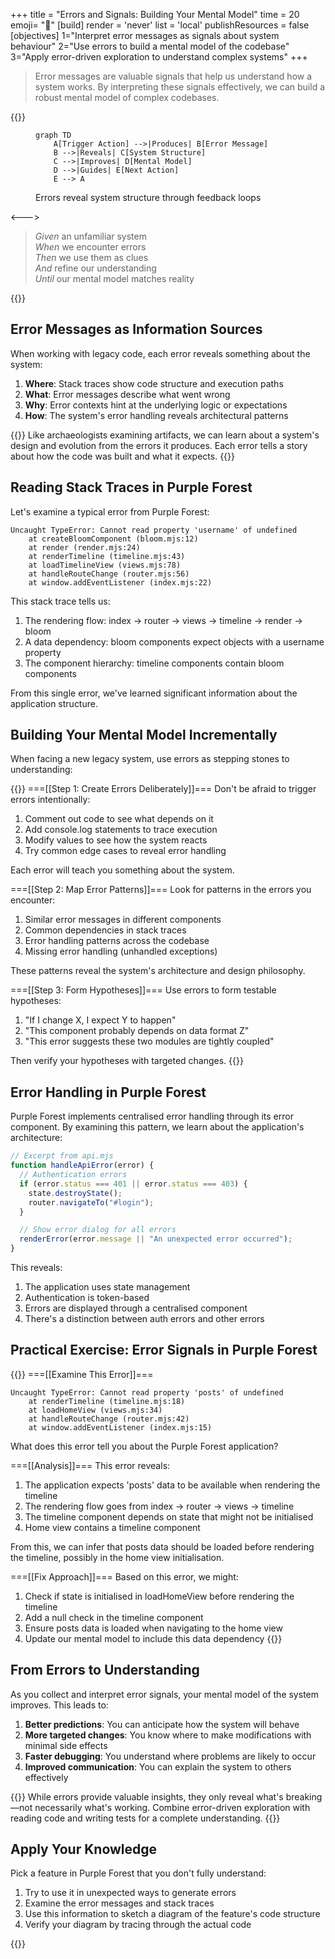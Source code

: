 +++
title = "Errors and Signals: Building Your Mental Model"
time = 20
emoji= "🚦"
[build]
  render = 'never'
  list = 'local'
  publishResources = false
[objectives]
    1="Interpret error messages as signals about system behaviour"
    2="Use errors to build a mental model of the codebase"
    3="Apply error-driven exploration to understand complex systems"
+++

> Error messages are valuable signals that help us understand how a system works. By interpreting these signals effectively, we can build a robust mental model of complex codebases.

{{<columns>}}

<figure>

```mermaid
graph TD
    A[Trigger Action] -->|Produces| B[Error Message]
    B -->|Reveals| C[System Structure]
    C -->|Improves| D[Mental Model]
    D -->|Guides| E[Next Action]
    E --> A
```

<figcaption>Errors reveal system structure through feedback loops</figcaption>
</figure>

<--->

> _Given_ an unfamiliar system  
> _When_ we encounter errors  
> _Then_ we use them as clues  
> _And_ refine our understanding  
> _Until_ our mental model matches reality

{{</columns>}}

## Error Messages as Information Sources

When working with legacy code, each error reveals something about the system:

1. **Where**: Stack traces show code structure and execution paths
2. **What**: Error messages describe what went wrong
3. **Why**: Error contexts hint at the underlying logic or expectations
4. **How**: The system's error handling reveals architectural patterns

{{<note type="tip" title="Error Archaeology">}}
Like archaeologists examining artifacts, we can learn about a system's design and evolution from the errors it produces. Each error tells a story about how the code was built and what it expects.
{{</note>}}

## Reading Stack Traces in Purple Forest

Let's examine a typical error from Purple Forest:

```
Uncaught TypeError: Cannot read property 'username' of undefined
    at createBloomComponent (bloom.mjs:12)
    at render (render.mjs:24)
    at renderTimeline (timeline.mjs:43)
    at loadTimelineView (views.mjs:78)
    at handleRouteChange (router.mjs:56)
    at window.addEventListener (index.mjs:22)
```

This stack trace tells us:

1. The rendering flow: index → router → views → timeline → render → bloom
2. A data dependency: bloom components expect objects with a username property
3. The component hierarchy: timeline components contain bloom components

From this single error, we've learned significant information about the application structure.

## Building Your Mental Model Incrementally

When facing a new legacy system, use errors as stepping stones to understanding:

{{<tabs name="Error-Driven Exploration">}}
===[[Step 1: Create Errors Deliberately]]===
Don't be afraid to trigger errors intentionally:

1. Comment out code to see what depends on it
2. Add console.log statements to trace execution
3. Modify values to see how the system reacts
4. Try common edge cases to reveal error handling

Each error will teach you something about the system.

===[[Step 2: Map Error Patterns]]===
Look for patterns in the errors you encounter:

1. Similar error messages in different components
2. Common dependencies in stack traces
3. Error handling patterns across the codebase
4. Missing error handling (unhandled exceptions)

These patterns reveal the system's architecture and design philosophy.

===[[Step 3: Form Hypotheses]]===
Use errors to form testable hypotheses:

1. "If I change X, I expect Y to happen"
2. "This component probably depends on data format Z"
3. "This error suggests these two modules are tightly coupled"

Then verify your hypotheses with targeted changes.
{{</tabs>}}

## Error Handling in Purple Forest

Purple Forest implements centralised error handling through its error component. By examining this pattern, we learn about the application's architecture:

```javascript
// Excerpt from api.mjs
function handleApiError(error) {
  // Authentication errors
  if (error.status === 401 || error.status === 403) {
    state.destroyState();
    router.navigateTo("#login");
  }

  // Show error dialog for all errors
  renderError(error.message || "An unexpected error occurred");
}
```

This reveals:

1. The application uses state management
2. Authentication is token-based
3. Errors are displayed through a centralised component
4. There's a distinction between auth errors and other errors

## Practical Exercise: Error Signals in Purple Forest

{{<tabs name="Error Signal Exercise">}}
===[[Examine This Error]]===

```
Uncaught TypeError: Cannot read property 'posts' of undefined
    at renderTimeline (timeline.mjs:18)
    at loadHomeView (views.mjs:34)
    at handleRouteChange (router.mjs:42)
    at window.addEventListener (index.mjs:15)
```

What does this error tell you about the Purple Forest application?

===[[Analysis]]===
This error reveals:

1. The application expects 'posts' data to be available when rendering the timeline
2. The rendering flow goes from index → router → views → timeline
3. The timeline component depends on state that might not be initialised
4. Home view contains a timeline component

From this, we can infer that posts data should be loaded before rendering the timeline, possibly in the home view initialisation.

===[[Fix Approach]]===
Based on this error, we might:

1. Check if state is initialised in loadHomeView before rendering the timeline
2. Add a null check in the timeline component
3. Ensure posts data is loaded when navigating to the home view
4. Update our mental model to include this data dependency
   {{</tabs>}}

## From Errors to Understanding

As you collect and interpret error signals, your mental model of the system improves. This leads to:

1. **Better predictions**: You can anticipate how the system will behave
2. **More targeted changes**: You know where to make modifications with minimal side effects
3. **Faster debugging**: You understand where problems are likely to occur
4. **Improved communication**: You can explain the system to others effectively

{{<note type="warning" title="Errors Don't Tell Everything">}}
While errors provide valuable insights, they only reveal what's breaking—not necessarily what's working. Combine error-driven exploration with reading code and writing tests for a complete understanding.
{{</note>}}

## Apply Your Knowledge

Pick a feature in Purple Forest that you don't fully understand:

1. Try to use it in unexpected ways to generate errors
2. Examine the error messages and stack traces
3. Use this information to sketch a diagram of the feature's code structure
4. Verify your diagram by tracing through the actual code

{{<blocklink
  src="https://developers.google.com/web/tools/chrome-devtools/console/track-exceptions"
  name="Tracking JavaScript Exceptions"
  caption="Learn more about debugging with Chrome DevTools"
  time="5" >}}
